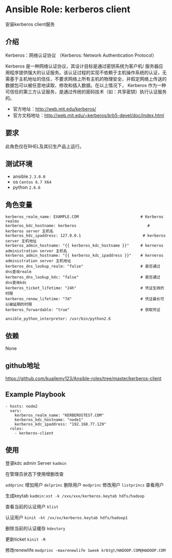 # Ansible Role: kerberos client

安装kerberos client服务

## 介绍
Kerberos：网络认证协议
（Kerberos: Network Authentication Protocol）

Kerberos 是一种网络认证协议，其设计目标是通过密钥系统为客户机/ 服务器应用程序提供强大的认证服务。该认证过程的实现不依赖于主机操作系统的认证，无需基于主机地址的信任，不要求网络上所有主机的物理安全，并假定网络上传送的数据包可以被任意地读取、修改和插入数据。在以上情况下， Kerberos 作为一种可信任的第三方认证服务，是通过传统的密码技术（如：共享密钥）执行认证服务的。

- 官方地址：http://web.mit.edu/kerberos/
- 官方文档地址：http://web.mit.edu/~kerberos/krb5-devel/doc/index.html

## 要求

此角色仅在RHEL及其衍生产品上运行。

## 测试环境

- ansible `2.3.0.0`
- os `Centos 6.7 X64`
- python `2.6.6`

## 角色变量
    kerberos_realm_name: EXAMPLE.COM                           # Kerberos realms
    kerberos_kdc_hostname: kerberos                               # kerberos server 主机名
    kerberos_kdc_ipaddress: 127.0.0.1                           # kerberos server 主机地址
    kerberos_admin_hostname: "{{ kerberos_kdc_hostname }}"     # kerneros administration server 主机名
    kerberos_admin_hostname: "{{ kerberos_kdc_ipaddress }}"    # kerneros administration server 主机地址
    kerberos_dns_lookup_realm: "false"                         # 是否通过dns查询realm
    kerberos_dns_lookup_kdc: "false"                           # 是否通过dns查询kdc
    kerberos_ticket_lifetime: "24h"                            # 凭证生效的时限
    kerberos_renew_lifetime: "7d"                              # 凭证最长可以被延期的时限
    kerberos_forwardable: "true"                               # 获取凭证

    ansible_python_interpreter: /usr/bin/python2.6

## 依赖
None

## github地址
https://github.com/kuailemy123/Ansible-roles/tree/master/kerberos-client

## Example Playbook

    - hosts: node2
      vars:
        kerberos_realm_name: "KERBEROSTEST.COM"
        kerberos_kdc_hostname: "node1"
        kerberos_kdc_ipaddress: "192.168.77.129"
      roles:
        - kerberos-client

        
## 使用

登录kdc admin Server
`kadmin`

在管理员状态下使用增删改查

`addprinc`  增加用户
`delprinc`  删除用户
`modprinc`  修改用户
`listprincs`  查看用户

生成keytab
`kadmin:xst -k /xxx/xxx/kerberos.keytab hdfs/hadoop`

查看当前的认证用户
`klist`

认证用户
`kinit -kt /xx/xx/kerberos.keytab hdfs/hadoop1`

删除当前的认证缓存
`kdestory`

更新ticket
`kinit -R`

修改renewlife
`modprinc -maxrenewlife 1week krbtgt/HADOOP.COM@HADOOP.COM`
